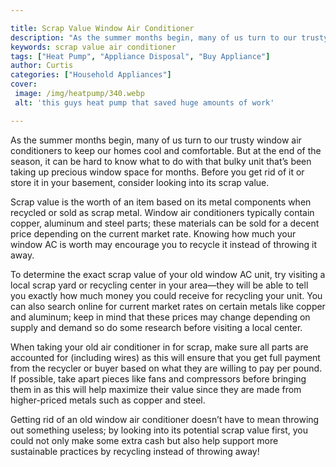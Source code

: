 ```yaml
---

title: Scrap Value Window Air Conditioner
description: "As the summer months begin, many of us turn to our trusty window air conditioners to keep our homes cool and comfortable. But at t...get more detail"
keywords: scrap value air conditioner
tags: ["Heat Pump", "Appliance Disposal", "Buy Appliance"]
author: Curtis
categories: ["Household Appliances"]
cover: 
 image: /img/heatpump/340.webp
 alt: 'this guys heat pump that saved huge amounts of work'

---
```


As the summer months begin, many of us turn to our trusty window air conditioners to keep our homes cool and comfortable. But at the end of the season, it can be hard to know what to do with that bulky unit that’s been taking up precious window space for months. Before you get rid of it or store it in your basement, consider looking into its scrap value.

Scrap value is the worth of an item based on its metal components when recycled or sold as scrap metal. Window air conditioners typically contain copper, aluminum and steel parts; these materials can be sold for a decent price depending on the current market rate. Knowing how much your window AC is worth may encourage you to recycle it instead of throwing it away.

To determine the exact scrap value of your old window AC unit, try visiting a local scrap yard or recycling center in your area—they will be able to tell you exactly how much money you could receive for recycling your unit. You can also search online for current market rates on certain metals like copper and aluminum; keep in mind that these prices may change depending on supply and demand so do some research before visiting a local center. 

When taking your old air conditioner in for scrap, make sure all parts are accounted for (including wires) as this will ensure that you get full payment from the recycler or buyer based on what they are willing to pay per pound. If possible, take apart pieces like fans and compressors before bringing them in as this will help maximize their value since they are made from higher-priced metals such as copper and steel. 

Getting rid of an old window air conditioner doesn’t have to mean throwing out something useless; by looking into its potential scrap value first, you could not only make some extra cash but also help support more sustainable practices by recycling instead of throwing away!
